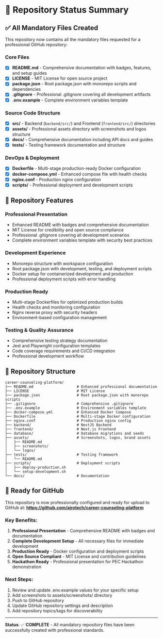 # 🎯 Repository Status Summary

## ✅ All Mandatory Files Created

This repository now contains all the mandatory files requested for a professional GitHub repository:

### Core Files
- [x] **README.md** - Comprehensive documentation with badges, features, and setup guides
- [x] **LICENSE** - MIT License for open source project
- [x] **package.json** - Root package.json with monorepo scripts and dependencies
- [x] **.gitignore** - Professional .gitignore covering all development artifacts
- [x] **.env.example** - Complete environment variables template

### Source Code Structure
- [x] **src/** - Backend (`backend/src/`) and Frontend (`frontend/src/`) directories
- [x] **assets/** - Professional assets directory with screenshots and logos structure
- [x] **docs/** - Comprehensive documentation including API docs and guides
- [x] **tests/** - Testing framework documentation and structure

### DevOps & Deployment
- [x] **Dockerfile** - Multi-stage production-ready Docker configuration
- [x] **docker-compose.yml** - Enhanced compose file with health checks
- [x] **nginx.conf** - Production nginx configuration
- [x] **scripts/** - Professional deployment and development scripts

## 🚀 Repository Features

### Professional Presentation
- Enhanced README with badges and comprehensive documentation
- MIT License for credibility and open source compliance
- Professional .gitignore covering all development scenarios
- Complete environment variables template with security best practices

### Development Experience
- Monorepo structure with workspace configuration
- Root package.json with development, testing, and deployment scripts
- Docker setup for containerized development and production
- Professional deployment scripts with error handling

### Production Ready
- Multi-stage Dockerfiles for optimized production builds
- Health checks and monitoring configuration
- Nginx reverse proxy with security headers
- Environment-based configuration management

### Testing & Quality Assurance
- Comprehensive testing strategy documentation
- Jest and Playwright configuration templates
- Code coverage requirements and CI/CD integration
- Professional development workflow

## 📁 Repository Structure

```
career-counseling-platform/
├── README.md                    # Enhanced professional documentation
├── LICENSE                      # MIT License
├── package.json                 # Root package.json with monorepo scripts
├── .gitignore                   # Comprehensive .gitignore
├── .env.example                 # Environment variables template
├── docker-compose.yml           # Enhanced Docker Compose
├── Dockerfile                   # Multi-stage Docker configuration
├── nginx.conf                   # Production nginx config
├── backend/                     # NestJS Backend
├── frontend/                    # Next.js Frontend
├── database/                    # Database migrations and seeds
├── assets/                      # Screenshots, logos, brand assets
│   ├── README.md
│   ├── screenshots/
│   └── logos/
├── tests/                       # Testing framework
│   └── README.md
├── scripts/                     # Deployment scripts
│   ├── deploy-production.sh
│   └── setup-development.sh
└── docs/                        # Documentation
```

## 🎉 Ready for GitHub

This repository is now professionally configured and ready for upload to GitHub at:
**https://github.com/ajrotech/career-counseling-platform**

### Key Benefits:
1. **Professional Presentation** - Comprehensive README with badges and documentation
2. **Complete Development Setup** - All necessary files for immediate development
3. **Production Ready** - Docker configuration and deployment scripts
4. **Open Source Compliant** - MIT License and contribution guidelines
5. **Hackathon Ready** - Professional presentation for PEC Hackathon demonstration

### Next Steps:
1. Review and update .env.example values for your specific setup
2. Add screenshots to assets/screenshots/ directory
3. Push to GitHub repository
4. Update GitHub repository settings and description
5. Add repository topics/tags for discoverability

---

**Status**: ✅ **COMPLETE** - All mandatory repository files have been successfully created with professional standards.